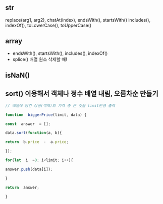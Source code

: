 ## str
replace(arg1, arg2), chatAt(index), endsWith(), startsWith() includes(), indexOf(), toLowerCase(), toUpperCase()

## array
* endsWith(), startsWith(), includes(),  indexOf()
* splice() 배열 원소 삭제할 때!

## isNaN()

## sort() 이용해서 객체나 정수 배열 내림, 오름차순 만들기
```javascript
// 배열에 담긴 상품(객체)의 가격 중 큰 것을 limit만큼 출력

function  biggerPrice(limit, data) {

const  answer  = [];

data.sort(function(a, b){

return  b.price  -  a.price;

});

for(let  i  =0; i<limit; i++){

answer.push(data[i]);

}

return  answer;

}
```
